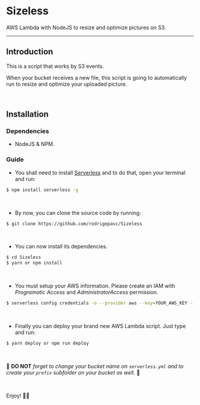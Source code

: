 # Sizeless
AWS Lambda with NodeJS to resize and optimize pictures on S3.

<hr>

## Introduction
This is a script that works by S3 events.

When your bucket receives a new file, this script is going to automatically run to resize and optimize your uploaded picture.

<br />

## Installation
### Dependencies
* NodeJS & NPM.


### Guide
* You shall need to install [Serverless](http://serverless.com) and to do that, open your terminal and run:

```sh
$ npm install serverless -g
```

<br/>

* By now, you can clone the source code by running:

```sh
$ git clone https://github.com/rodrigopasc/Sizeless
```

<br/>

* You can now install its dependencies. 

```sh
$ cd Sizeless
$ yarn or npm install
```

<br/>

* You must setup your AWS information. Please create an IAM with _Programatic Access_ and _AdministratorAccess_ permission.

```sh
$ serverless config credentials -o --provider aws --key=YOUR_AWS_KEY --secret YOUR_AWS_SECRET
```

<br />

* Finally you can deploy your brand new AWS Lambda script. Just type and run:

```sh
$ yarn deploy or npm run deploy
```

<br />

🚨 **DO NOT** *forget to change your bucket name on `serverless.yml` and to create your `prefix` subfolder on your bucket as well.* 🚨

<br />

Enjoy! 🎉🎊  
